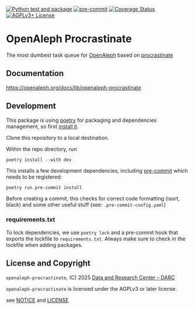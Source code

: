 [![Python test and package](https://github.com/openaleph/openaleph-procrastinate/actions/workflows/python.yml/badge.svg)](https://github.com/openaleph/openaleph-procrastinate/actions/workflows/python.yml)
[![pre-commit](https://img.shields.io/badge/pre--commit-enabled-brightgreen?logo=pre-commit)](https://github.com/pre-commit/pre-commit)
[![Coverage Status](https://coveralls.io/repos/github/openaleph/openaleph-procrastinate/badge.svg?branch=main)](https://coveralls.io/github/openaleph/openaleph-procrastinate?branch=main)
[![AGPLv3+ License](https://img.shields.io/pypi/l/openaleph-procrastinate)](./LICENSE)

# OpenAleph Procrastinate

The most dumbest task queue for [OpenAleph](https://openaleph.org) based on [procrastinate](https://procrastinate.readthedocs.io/en/stable/)

## Documentation

https://openaleph.org/docs/lib/openaleph-procrastinate

## Development

This package is using [poetry](https://python-poetry.org/) for packaging and dependencies management, so first [install it](https://python-poetry.org/docs/#installation).

Clone this repository to a local destination.

Within the repo directory, run

    poetry install --with dev

This installs a few development dependencies, including [pre-commit](https://pre-commit.com/) which needs to be registered:

    poetry run pre-commit install

Before creating a commit, this checks for correct code formatting (isort, black) and some other useful stuff (see: `.pre-commit-config.yaml`)

### requirements.txt

To lock dependencies, we use `poetry lock` and a pre-commit hook that exports the lockfile to `requirements.txt`. Always make sure to check in the lockfile when adding packages.

## License and Copyright

`openaleph-procrastinate`, (C) 2025 [Data and Research Center – DARC](https://dataresearchcenter.org)

`openaleph-procrastinate` is licensed under the AGPLv3 or later license.

see [NOTICE](./NOTICE) and [LICENSE](./LICENSE)
